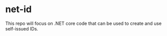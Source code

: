 # net-id
This repo will focus on .NET core code that can be used to create and use self-issued IDs.

